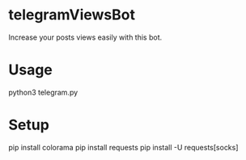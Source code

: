 # telegramViewsBot

Increase your posts views easily with this bot.

# Usage

python3 telegram.py

# Setup
pip install colorama
pip install requests
pip install -U requests[socks]
